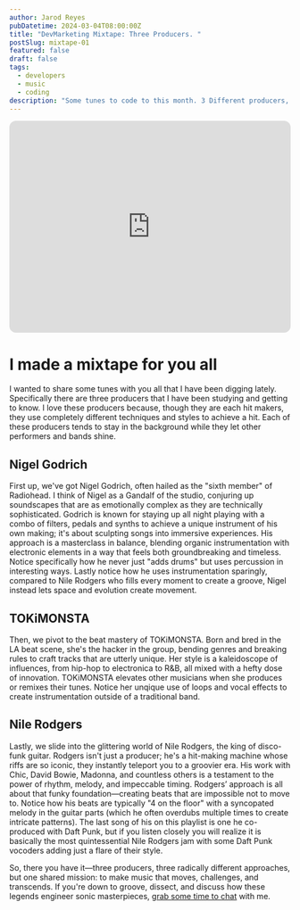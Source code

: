 ```yaml
---
author: Jarod Reyes
pubDatetime: 2024-03-04T08:00:00Z
title: "DevMarketing Mixtape: Three Producers. "
postSlug: mixtape-01
featured: false
draft: false
tags:
  - developers
  - music
  - coding
description: "Some tunes to code to this month. 3 Different producers, 3 different styles."
---
```


<iframe style="border-radius:12px" src="https://open.spotify.com/embed/playlist/2Z5GI4gZw8HpLNPA5R0aSx?utm_source=generator&theme=0" width="100%" height="380" frameBorder="0" allowfullscreen="" allow="autoplay; clipboard-write; encrypted-media; fullscreen; picture-in-picture" loading="lazy"></iframe>
<br/>

# I made a mixtape for you all

I wanted to share some tunes with you all that I have been digging lately. Specifically there are three producers that I have been studying and getting to know. I love these producers because, though they are each hit makers, they use completely different techniques and styles to achieve a hit. Each of these producers tends to stay in the background while they let other performers and bands shine.

## Nigel Godrich

First up, we've got Nigel Godrich, often hailed as the "sixth member" of Radiohead. I think of Nigel as a Gandalf of the studio, conjuring up soundscapes that are as emotionally complex as they are technically sophisticated. Godrich is known for staying up all night playing with a combo of filters, pedals and synths to achieve a unique instrument of his own making; it's about sculpting songs into immersive experiences. His approach is a masterclass in balance, blending organic instrumentation with electronic elements in a way that feels both groundbreaking and timeless. Notice specifically how he never just "adds drums" but uses percussion in interesting ways. Lastly notice how he uses instrumentation sparingly, compared to Nile Rodgers who fills every moment to create a groove, Nigel instead lets space and evolution create movement.

## TOKiMONSTA

Then, we pivot to the beat mastery of TOKiMONSTA. Born and bred in the LA beat scene, she's the hacker in the group, bending genres and breaking rules to craft tracks that are utterly unique. Her style is a kaleidoscope of influences, from hip-hop to electronica to R&B, all mixed with a hefty dose of innovation. TOKiMONSTA elevates other musicians when she produces or remixes their tunes. Notice her unqique use of loops and vocal effects to create instrumentation outside of a traditional band.

## Nile Rodgers

Lastly, we slide into the glittering world of Nile Rodgers, the king of disco-funk guitar. Rodgers isn't just a producer; he's a hit-making machine whose riffs are so iconic, they instantly teleport you to a groovier era. His work with Chic, David Bowie, Madonna, and countless others is a testament to the power of rhythm, melody, and impeccable timing. Rodgers’ approach is all about that funky foundation—creating beats that are impossible not to move to. Notice how his beats are typically "4 on the floor" with a syncopated melody in the guitar parts (which he often overdubs multiple times to create intricate patterns). The last song of his on this playlist is one he co-produced with Daft Punk, but if you listen closely you will realize it is basically the most quintessential Nile Rodgers jam with some Daft Punk vocoders adding just a flare of their style.

So, there you have it—three producers, three radically different approaches, but one shared mission: to make music that moves, challenges, and transcends. If you're down to groove, dissect, and discuss how these legends engineer sonic masterpieces, [grab some time to chat](https://calendly.com/jarod-reyes) with me.
